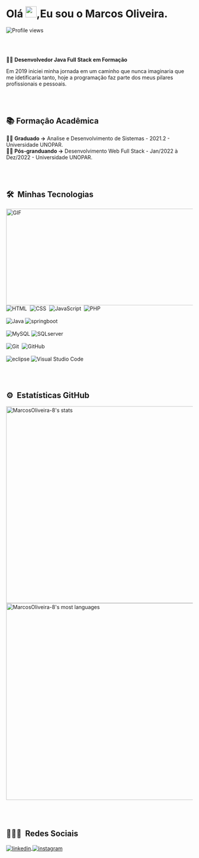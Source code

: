 

<h1 align="left">Olá <img src="https://raw.githubusercontent.com/kaueMarques/kaueMarques/master/hi.gif" width="30px">,Eu sou o Marcos Oliveira.</h1>
<p align="left"> <img src="https://komarev.com/ghpvc/?username=Marcos-Oliveira-8&color=yellow" alt="Profile views" /> </p>
<br><br>


   👨‍💻 **Desenvolvedor Java Full Stack em Formação**

  Em 2019 iniciei minha jornada em um caminho que nunca imaginaria  que me idetificaria tanto, hoje a programação faz parte dos meus pilares profissionais e pessoais.
  
<br><br>
## 📚 Formaçâo Acadêmica

   👨‍💻 **Graduado ->** Analise e Desenvolvimento de Sistemas - 2021.2 - Universidade UNOPAR.<br>
   👨‍💻 **Pós-granduando ->** Desenvolvimento Web Full Stack - Jan/2022 à Dez/2022 - Universidade UNOPAR.
  
<br><br>

## 🛠 &nbsp;Minhas Tecnologias
<img align="right" alt="GIF" src="https://github.com/abhisheknaiidu/abhisheknaiidu/blob/master/code.gif?raw=true" width="700" height="260" />

![HTML](https://img.shields.io/badge/-HTML-05122A?style=flat&logo=HTML5)&nbsp;
![CSS](https://img.shields.io/badge/-CSS-05122A?style=flat&logo=CSS3&logoColor=1572B6)&nbsp;
![JavaScript](https://img.shields.io/badge/-JavaScript-05122A?style=flat&logo=javascript)&nbsp;
![PHP](https://img.shields.io/badge/-PHP-05122A?style=flat&logo=Php)
<br><br>
![Java](https://img.shields.io/badge/-Java-05122A?style=flat&logo=java)
![springboot](https://img.shields.io/badge/-springboot-05122A?style=flat&logo=springboot)
<br><br>
![MySQL](https://img.shields.io/badge/-MySQL-05122A?style=flat&logo=MySQL)
![SQLserver](https://img.shields.io/badge/-SQLserver-05122A?style=flat&logo=SQLserver)
<br><br>
![Git](https://img.shields.io/badge/-Git-05122A?style=flat&logo=git)&nbsp;
![GitHub](https://img.shields.io/badge/-GitHub-05122A?style=flat&logo=github)&nbsp;
<br><br>
![eclipse](https://img.shields.io/badge/-eclipse-05122A?style=flat&logo=eclipse)
![Visual Studio Code](https://img.shields.io/badge/-Visual%20Studio%20Code-05122A?style=flat&logo=visual-studio-code&logoColor=007ACC)&nbsp;



<br><br>

## ⚙️ &nbsp;Estatísticas GitHub

<p align="left">
<img width="530em" src="https://github-readme-stats.vercel.app/api?username=MarcosOliveira-8&show_icons=true&theme=vision-friendly-dark" alt="MarcosOliveira-8's stats"/>
<img width="530em" src="https://github-readme-stats.vercel.app/api/top-langs/?username=MarcosOliveira-8&layout=compact&theme=vision-friendly-dark" alt="MarcosOliveira-8's most languages"/>
</p>

<br><br>

## 👨🏽‍🦲 &nbsp;Redes Sociais

<p>
<a href="https://www.linkedin.com/in/marcosoliveira-dev/" target="_blank">
  <img align="center" src="https://img.shields.io/badge/-Marcos Oliveira-05122A?style=flat&logo=linkedin" alt="linkedin"/>
</a>
<a href="https://www.instagram.com/marcosoliveira.dev/" target="_blank">
 <img align="center" src="https://img.shields.io/badge/-Marcos Oliveira-05122A?style=flat&logo=instagram" alt="instagram"/>
</a>
</p>
<br><br>
<br><br>
<br><br>



<!--

![PostgreSQL](https://img.shields.io/badge/-PostgreSQL-05122A?style=flat&logo=postgresql)&nbsp;

**MARCOS OLIVEIRA** is a ✨ _special_ ✨ repository because its `README.md` (this file) appears on your GitHub profile.

Here are some ideas to get you started:

- 🔭 I’m currently working on ...
- 🌱 I’m currently learning ...
- 👯 I’m looking to collaborate on ...
- 🤔 I’m looking for help with ...
- 💬 Ask me about ...
- 📫 How to reach me: ...
- 😄 Pronouns: ...
- ⚡ Fun fact: ...
-->

